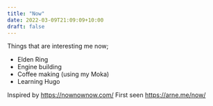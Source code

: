 ```yaml
---
title: "Now"
date: 2022-03-09T21:09:09+10:00
draft: false
---
```


Things that are interesting me now;

+ Elden Ring
+ Engine building
+ Coffee making (using my Moka)
+ Learning Hugo

Inspired by https://nownownow.com/
First seen https://arne.me/now/ 